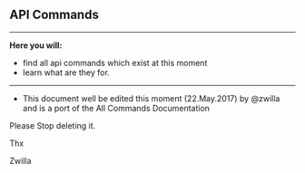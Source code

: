 ## API Commands
***

**Here you will:**

- find all api commands which exist at this moment
- learn what are they for.



*** 

+ This document well be edited this moment (22.May.2017) by @zwilla and is a port of the All Commands Documentation

Please Stop deleting it. 

Thx

Zwilla